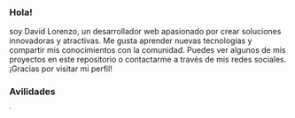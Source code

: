 ### Hola!
soy David Lorenzo, un desarrollador web apasionado por crear soluciones innovadoras y atractivas. Me gusta aprender nuevas tecnologías y compartir mis conocimientos con la comunidad. Puedes ver algunos de mis proyectos en este repositorio o contactarme a través de mis redes sociales. ¡Gracias por visitar mi perfil!

### Avilidades

<img src="https://th.bing.com/th/id/R.502448f2d3bf11cb4fe3d5c76ba700ae?rik=edssChaITNcCow&pid=ImgRaw&r=0" alt="img.error" width="5em" height="5em">
